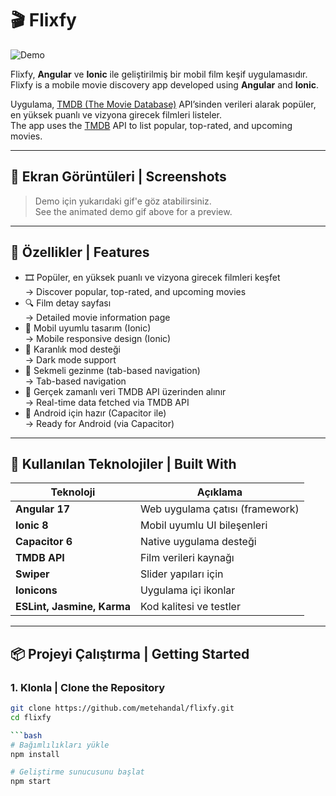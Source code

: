 # 🎬 Flixfy

![Demo](assets/videos/demo.gif)

Flixfy, **Angular** ve **Ionic** ile geliştirilmiş bir mobil film keşif uygulamasıdır.  
Flixfy is a mobile movie discovery app developed using **Angular** and **Ionic**.

Uygulama, [TMDB (The Movie Database)](https://www.themoviedb.org/) API’sinden verileri alarak popüler, en yüksek puanlı ve vizyona girecek filmleri listeler.  
The app uses the [TMDB](https://www.themoviedb.org/) API to list popular, top-rated, and upcoming movies.

---

## 📱 Ekran Görüntüleri | Screenshots

> Demo için yukarıdaki gif'e göz atabilirsiniz.  
> See the animated demo gif above for a preview.

---

## 🚀 Özellikler | Features

- 🎞 Popüler, en yüksek puanlı ve vizyona girecek filmleri keşfet  
  → Discover popular, top-rated, and upcoming movies  
- 🔍 Film detay sayfası  
  → Detailed movie information page  
- 📱 Mobil uyumlu tasarım (Ionic)  
  → Mobile responsive design (Ionic)  
- 🌙 Karanlık mod desteği  
  → Dark mode support  
- 🧭 Sekmeli gezinme (tab-based navigation)  
  → Tab-based navigation  
- 📡 Gerçek zamanlı veri TMDB API üzerinden alınır  
  → Real-time data fetched via TMDB API  
- 🚀 Android için hazır (Capacitor ile)  
  → Ready for Android (via Capacitor)

---

## 🧰 Kullanılan Teknolojiler | Built With

| Teknoloji | Açıklama |  
|-----------|----------|  
| **Angular 17** | Web uygulama çatısı (framework) |  
| **Ionic 8** | Mobil uyumlu UI bileşenleri |  
| **Capacitor 6** | Native uygulama desteği |  
| **TMDB API** | Film verileri kaynağı |  
| **Swiper** | Slider yapıları için |  
| **Ionicons** | Uygulama içi ikonlar |  
| **ESLint, Jasmine, Karma** | Kod kalitesi ve testler |

---

## 📦 Projeyi Çalıştırma | Getting Started

### 1. Klonla | Clone the Repository

```bash
git clone https://github.com/metehandal/flixfy.git
cd flixfy

```bash
# Bağımlılıkları yükle
npm install

# Geliştirme sunucusunu başlat
npm start
